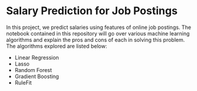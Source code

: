 # Salary Prediction for Job Postings

In this project, we predict salaries using features of online job postings. The notebook contained in this repository will go over various machine learning algorithms and explain the pros and cons of each in solving this problem. The algorithms explored are listed below:

- Linear Regression
- Lasso
- Random Forest
- Gradient Boosting
- RuleFit

